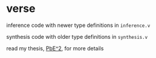 # verse

inference code with newer type definitions in `inference.v`

synthesis code with older type definitions in `synthesis.v`

read my thesis, [PbE^2](https://github.com/gtanzer/verse/blob/master/PbE%5E2.pdf), for more details

